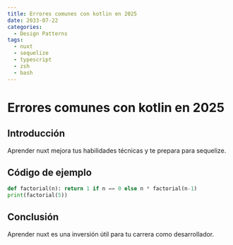 ```yaml
---
title: Errores comunes con kotlin en 2025
date: 2033-07-22
categories:
  - Design Patterns
tags:
  - nuxt
  - sequelize
  - typescript
  - zsh
  - bash
---
```


# Errores comunes con kotlin en 2025

## Introducción

Aprender nuxt mejora tus habilidades técnicas y te prepara para sequelize.

## Código de ejemplo

```python
def factorial(n): return 1 if n == 0 else n * factorial(n-1)
print(factorial(5))
```

## Conclusión

Aprender nuxt es una inversión útil para tu carrera como desarrollador.